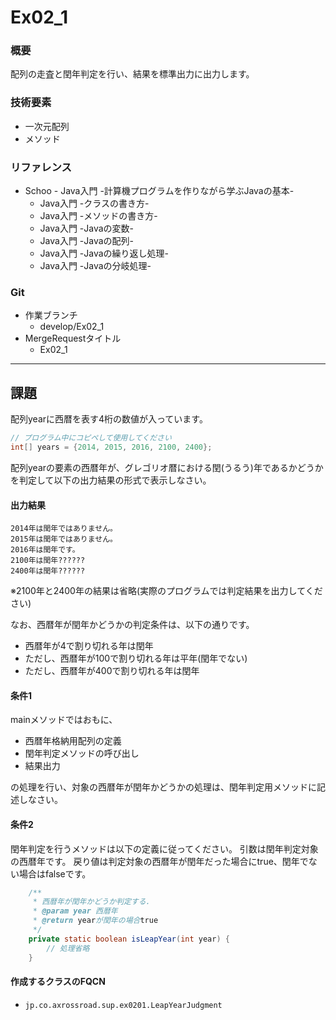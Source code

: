 # Ex02_1

### 概要
配列の走査と閏年判定を行い、結果を標準出力に出力します。

### 技術要素
* 一次元配列
* メソッド

### リファレンス
* Schoo - Java入門 -計算機プログラムを作りながら学ぶJavaの基本-
  * Java入門 -クラスの書き方-
  * Java入門 -メソッドの書き方-
  * Java入門 -Javaの変数-
  * Java入門 -Javaの配列-
  * Java入門 -Javaの繰り返し処理-
  * Java入門 -Javaの分岐処理-

### Git
* 作業ブランチ
  * develop/Ex02_1
* MergeRequestタイトル
  * Ex02_1

---
## 課題
配列yearに西暦を表す4桁の数値が入っています。

```java
// プログラム中にコピペして使用してください
int[] years = {2014, 2015, 2016, 2100, 2400};
```
配列yearの要素の西暦年が、グレゴリオ暦における閏(うるう)年であるかどうかを判定して以下の出力結果の形式で表示しなさい。

#### 出力結果
```
2014年は閏年ではありません。
2015年は閏年ではありません。
2016年は閏年です。
2100年は閏年??????
2400年は閏年??????
```

※2100年と2400年の結果は省略(実際のプログラムでは判定結果を出力してください)

なお、西暦年が閏年かどうかの判定条件は、以下の通りです。
 * 西暦年が4で割り切れる年は閏年
 * ただし、西暦年が100で割り切れる年は平年(閏年でない)
 * ただし、西暦年が400で割り切れる年は閏年

#### 条件1
mainメソッドではおもに、
 * 西暦年格納用配列の定義
 * 閏年判定メソッドの呼び出し
 * 結果出力

の処理を行い、対象の西暦年が閏年かどうかの処理は、閏年判定用メソッドに記述しなさい。

#### 条件2
閏年判定を行うメソッドは以下の定義に従ってください。
引数は閏年判定対象の西暦年です。
戻り値は判定対象の西暦年が閏年だった場合にtrue、閏年でない場合はfalseです。

```java
    /**
     * 西暦年が閏年かどうか判定する.
     * @param year 西暦年
     * @return yearが閏年の場合true
     */
    private static boolean isLeapYear(int year) {
        // 処理省略
    }
```

#### 作成するクラスのFQCN

* `jp.co.axrossroad.sup.ex0201.LeapYearJudgment`
